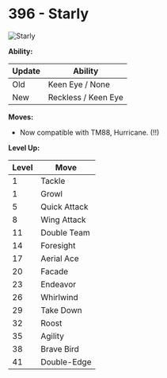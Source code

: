 # 396 - Starly
![][396]

**Ability:**

Update | Ability
---    | ---
Old    | Keen Eye / None
New    | Reckless / Keen Eye

**Moves:**

 - Now compatible with TM88, Hurricane. (!!)

**Level Up:**

Level | Move
---   | ---
  1   | Tackle
  1   | Growl
  5   | Quick Attack
  8   | Wing Attack
 11   | Double Team
 14   | Foresight
 17   | Aerial Ace
 20   | Facade
 23   | Endeavor
 26   | Whirlwind
 29   | Take Down
 32   | Roost
 35   | Agility
 38   | Brave Bird
 41   | Double-Edge



[396]: https://raw.githubusercontent.com/PokeAPI/sprites/master/sprites/pokemon/396.png "Starly"
